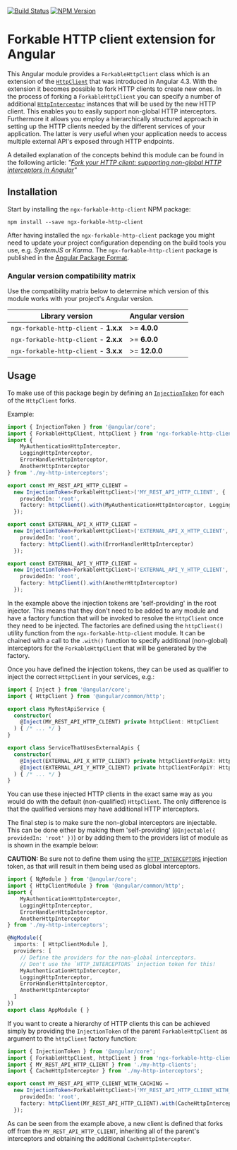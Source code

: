 [![Build Status](https://travis-ci.com/dscheerens/ngx-forkable-http-client.svg?branch=master)](https://travis-ci.com/dscheerens/ngx-forkable-http-client) [![NPM Version](https://img.shields.io/npm/v/ngx-forkable-http-client.svg)](https://www.npmjs.com/package/ngx-forkable-http-client)

# Forkable HTTP client extension for Angular

This Angular module provides a `ForkableHttpClient` class which is an extension of the [`HttpClient`](https://angular.io/api/common/http/HttpClient) that was introduced in Angular 4.3.
With the extension it becomes possible to fork HTTP clients to create new ones.
In the process of forking a `ForkableHttpClient` you can specify a number of additional [`HttpInterceptor`](https://angular.io/api/common/http/HttpInterceptor) instances that will be used by the new HTTP client.
This enables you to easily support non-global HTTP interceptors.
Furthermore it allows you employ a hierarchically structured approach in setting up the HTTP clients needed by the different services of your application.
The latter is very useful when your application needs to access multiple external API's exposed through HTTP endpoints.

A detailed explanation of the concepts behind this module can be found in the following article: _"[Fork your HTTP client: supporting non-global HTTP interceptors in Angular](https://github.com/dscheerens/ngx-forkable-http-client/blob/master/concept.md)"_

## Installation

Start by installing the `ngx-forkable-http-client` NPM package:

```
npm install --save ngx-forkable-http-client
```

After having installed the `ngx-forkable-http-client` package you might need to update your project configuration depending on the build tools you use, e.g. _SystemJS_ or _Karma_.
The `ngx-forkable-http-client` package is published in the [Angular Package Format](https://docs.google.com/document/d/1CZC2rcpxffTDfRDs6p1cfbmKNLA6x5O-NtkJglDaBVs/preview).


### Angular version compatibility matrix

Use the compatibility matrix below to determine which version of this module works with your project's Angular version.

| Library version                        | Angular version |
| -------------------------------------- | --------------- |
| `ngx-forkable-http-client` - **1.x.x** | >= **4.0.0**    |
| `ngx-forkable-http-client` - **2.x.x** | >= **6.0.0**    |
| `ngx-forkable-http-client` - **3.x.x** | >= **12.0.0**   |

## Usage

To make use of this package begin by defining an [`InjectionToken`](https://angular.io/api/core/InjectionToken) for each of the `HttpClient` forks.

Example:

```Typescript
import { InjectionToken } from '@angular/core';
import { ForkableHttpClient, httpClient } from 'ngx-forkable-http-client';
import {
    MyAuthenticationHttpInterceptor,
    LoggingHttpInterceptor,
    ErrorHandlerHttpInterceptor,
    AnotherHttpInterceptor
} from './my-http-interceptors';

export const MY_REST_API_HTTP_CLIENT =
  new InjectionToken<ForkableHttpClient>('MY_REST_API_HTTP_CLIENT', {
    providedIn: 'root',
    factory: httpClient().with(MyAuthenticationHttpInterceptor, LoggingHttpInterceptor)
  });

export const EXTERNAL_API_X_HTTP_CLIENT =
  new InjectionToken<ForkableHttpClient>('EXTERNAL_API_X_HTTP_CLIENT', {
    providedIn: 'root',
    factory: httpClient().with(ErrorHandlerHttpInterceptor)
  });

export const EXTERNAL_API_Y_HTTP_CLIENT =
  new InjectionToken<ForkableHttpClient>('EXTERNAL_API_Y_HTTP_CLIENT', {
    providedIn: 'root',
    factory: httpClient().with(AnotherHttpInterceptor)
  });
```

In the example above the injection tokens are 'self-providing' in the root injector.
This means that they don't need to be added to any module and have a factory function that will be invoked to resolve the `HttpClient` once they need to be injected.
The factories are defined using the `httpClient()` utility function from the `ngx-forkable-http-client` module.
It can be chained with a call to the `.with()` function to specify additional (non-global) interceptors for the `ForkableHttpClient` that will be generated by the factory.

Once you have defined the injection tokens, they can be used as qualifier to inject the correct `HttpClient` in your services, e.g.:

```Typescript
import { Inject } from '@angular/core';
import { HttpClient } from '@angular/common/http';

export class MyRestApiService {
  constructor(
    @Inject(MY_REST_API_HTTP_CLIENT) private httpClient: HttpClient
  ) { /* ... */ }
}

export class ServiceThatUsesExternalApis {
  constructor(
    @Inject(EXTERNAL_API_X_HTTP_CLIENT) private httpClientForApiX: HttpClient,
    @Inject(EXTERNAL_API_Y_HTTP_CLIENT) private httpClientForApiY: HttpClient
  ) { /* ... */ }
}
```

You can use these injected HTTP clients in the exact same way as you would do with the default (non-qualified) `HttpClient`.
The only difference is that the qualified versions may have additional HTTP interceptors.

The final step is to make sure the non-global interceptors are injectable.
This can be done either by making them 'self-providing' (`@Injectable({ providedIn: 'root' })`) or by adding them to the providers list of module as is shown in the example below:

**CAUTION:** Be sure not to define them using the [`HTTP_INTERCEPTORS`](https://angular.io/api/common/http/HTTP_INTERCEPTORS) injection token, as that will result in them being used as global interceptors.

```TypeScript
import { NgModule } from '@angular/core';
import { HttpClientModule } from '@angular/common/http';
import {
    MyAuthenticationHttpInterceptor,
    LoggingHttpInterceptor,
    ErrorHandlerHttpInterceptor,
    AnotherHttpInterceptor
} from './my-http-interceptors';

@NgModule({
  imports: [ HttpClientModule ],
  providers: [
    // Define the providers for the non-global interceptors.
    // Don't use the `HTTP_INTERCEPTORS` injection token for this!
    MyAuthenticationHttpInterceptor,
    LoggingHttpInterceptor,
    ErrorHandlerHttpInterceptor,
    AnotherHttpInterceptor
  ]
})
export class AppModule { }
```

If you want to create a hierarchy of HTTP clients this can be achieved simply by providing the `InjectionToken` of the parent `ForkableHttpClient` as argument to the `httpClient` factory function:

```TypeScript
import { InjectionToken } from '@angular/core';
import { ForkableHttpClient, httpClient } from 'ngx-forkable-http-client';
import { MY_REST_API_HTTP_CLIENT } from './my-http-clients';
import { CacheHttpInterceptor } from './my-http-interceptors';

export const MY_REST_API_HTTP_CLIENT_WITH_CACHING =
  new InjectionToken<ForkableHttpClient>('MY_REST_API_HTTP_CLIENT_WITH_CACHING', {
    providedIn: 'root',
    factory: httpClient(MY_REST_API_HTTP_CLIENT).with(CacheHttpInterceptor)
  });
```

As can be seen from the example above, a new client is defined that forks off from the `MY_REST_API_HTTP_CLIENT`, inheriting all of the parent's interceptors and obtaining the additional `CacheHttpInterceptor`.
